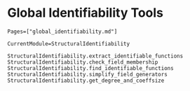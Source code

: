 # Global Identifiability Tools
```@index
Pages=["global_identifiability.md"]
```

```@meta
CurrentModule=StructuralIdentifiability
```

```@docs
StructuralIdentifiability.extract_identifiable_functions
StructuralIdentifiability.check_field_membership
StructuralIdentifiability.find_identifiable_functions
StructuralIdentifiability.simplify_field_generators
StructuralIdentifiability.get_degree_and_coeffsize
```